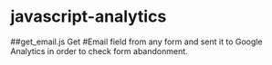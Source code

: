 # javascript-analytics

##get_email.js
Get #Email field from any form and sent it to Google Analytics in order to check form abandonment.

